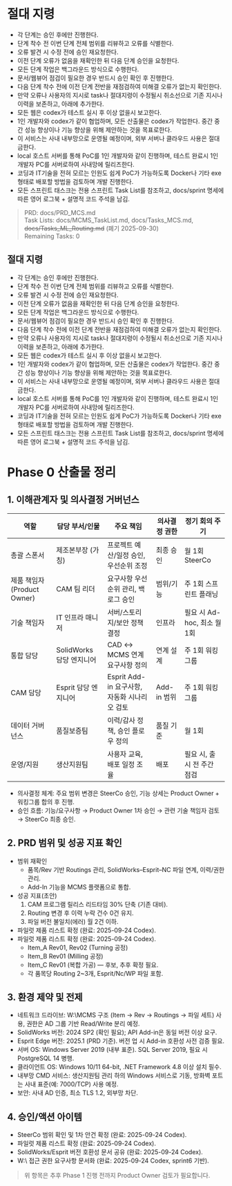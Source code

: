 # 절대 지령
- 각 단계는 승인 후에만 진행한다.
- 단계 착수 전 이번 단계 전체 범위를 리뷰하고 오류를 식별한다.
- 오류 발견 시 수정 전에 승인 재요청한다.
- 이전 단계 오류가 없음을 재확인한 뒤 다음 단계 승인을 요청한다.
- 모든 단계 작업은 백그라운드 방식으로 수행한다.
- 문서/웹뷰어 점검이 필요한 경우 반드시 승인 확인 후 진행한다.
- 다음 단계 착수 전에 이전 단계 전반을 재점검하여 미해결 오류가 없는지 확인한다.
- 만약 오류나 사용자의 지시로 task나 절대지령이 수정될시 취소선으로 기존 지시나 이력을 보존하고, 아래에 추가한다.
- 모든 웹은 codex가 테스트 실시 후 이상 없을시 보고한다.
- 1인 개발자와 codex가 같이 협업하며, 모든 산출물은 codex가 작업한다. 중간 중간 성능 향상이나 기능 향상을 위해 제안하는 것을 목표로한다.
- 이 서비스는 사내 내부망으로 운영될 예정이며, 외부 서버나 클라우드 사용은 절대 금한다.
- local 호스트 서버를 통해 PoC를 1인 개발자와 같이 진행하며, 테스트 완료시 1인 개발자 PC를 서버로하여 사내망에 릴리즈한다.
- 코딩과 IT기술을 전혀 모르는 인원도 쉽게 PoC가 가능하도록 Docker나 기타 exe 형태로 배포할 방법을 검토하며 개발 진행한다.
- 모든 스프린트 태스크는 전용 스프린트 Task List를 참조하고, docs/sprint 명세에 따른 영어 로그북 + 설명적 코드 주석을 남김.

> PRD: docs/PRD_MCS.md  
> Task Lists: docs/MCMS_TaskList.md, docs/Tasks_MCS.md, ~~docs/Tasks_ML_Routing.md~~ (폐기 2025-09-30)  
> Remaining Tasks: 0

## 절대 지령
- 각 단계는 승인 후에만 진행한다.
- 단계 착수 전 이번 단계 전체 범위를 리뷰하고 오류를 식별한다.
- 오류 발견 시 수정 전에 승인 재요청한다.
- 이전 단계 오류가 없음을 재확인한 뒤 다음 단계 승인을 요청한다.
- 모든 단계 작업은 백그라운드 방식으로 수행한다.
- 문서/웹뷰어 점검이 필요한 경우 반드시 승인 확인 후 진행한다.
- 다음 단계 착수 전에 이전 단계 전반을 재점검하여 미해결 오류가 없는지 확인한다.
- 만약 오류나 사용자의 지시로 task나 절대지령이 수정될시 취소선으로 기존 지시나 이력을 보존하고, 아래에 추가한다.
- 모든 웹은 codex가 테스트 실시 후 이상 없을시 보고한다.
- 1인 개발자와 codex가 같이 협업하며, 모든 산출물은 codex가 작업한다. 중간 중간 성능 향상이나 기능 향상을 위해 제안하는 것을 목표로한다.
- 이 서비스는 사내 내부망으로 운영될 예정이며, 외부 서버나 클라우드 사용은 절대 금한다.
- local 호스트 서버를 통해 PoC를 1인 개발자와 같이 진행하며, 테스트 완료시 1인 개발자 PC를 서버로하여 사내망에 릴리즈한다.
- 코딩과 IT기술을 전혀 모르는 인원도 쉽게 PoC가 가능하도록 Docker나 기타 exe 형태로 배포할 방법을 검토하며 개발 진행한다.
- 모든 스프린트 태스크는 전용 스프린트 Task List를 참조하고, docs/sprint 명세에 따른 영어 로그북 + 설명적 코드 주석을 남김.
# Phase 0 산출물 정리

## 1. 이해관계자 및 의사결정 거버넌스
| 역할 | 담당 부서/인물 | 주요 책임 | 의사결정 권한 | 정기 회의 주기 |
| --- | --- | --- | --- | --- |
| 총괄 스폰서 | 제조본부장 (가칭) | 프로젝트 예산/일정 승인, 우선순위 조정 | 최종 승인 | 월 1회 SteerCo
| 제품 책임자(Product Owner) | CAM 팀 리더 | 요구사항 우선순위 관리, 백로그 승인 | 범위/기능 | 주 1회 스프린트 플래닝
| 기술 책임자 | IT 인프라 매니저 | 서버/스토리지/보안 정책 결정 | 인프라 | 필요 시 Ad-hoc, 최소 월 1회
| 통합 담당 | SolidWorks 담당 엔지니어 | CAD ↔ MCMS 연계 요구사항 정의 | 연계 설계 | 주 1회 워킹그룹
| CAM 담당 | Esprit 담당 엔지니어 | Esprit Add-in 요구사항, 자동화 시나리오 검토 | Add-in 범위 | 주 1회 워킹그룹
| 데이터 거버넌스 | 품질보증팀 | 이력/감사 정책, 승인 플로우 정의 | 품질 기준 | 월 1회
| 운영/지원 | 생산지원팀 | 사용자 교육, 배포 일정 조율 | 배포 | 필요 시, 출시 전 주간 점검

- 의사결정 체계: 주요 범위 변경은 SteerCo 승인, 기능 상세는 Product Owner + 워킹그룹 합의 후 진행.
- 승인 흐름: 기능/요구사항 → Product Owner 1차 승인 → 관련 기술 책임자 검토 → SteerCo 최종 승인.

## 2. PRD 범위 및 성공 지표 확인
- 범위 재확인
  - 품목/Rev 기반 Routings 관리, SolidWorks–Esprit–NC 파일 연계, 이력/권한 관리.
  - Add-In 기능을 MCMS 플랫폼으로 통합.
- 성공 지표(초안)
  1. CAM 프로그램 릴리스 리드타임 30% 단축 (기존 대비).
  2. Routing 변경 후 이력 누락 건수 0건 유지.
  3. 파일 버전 불일치(에러) 월 2건 이하.
- 파일럿 제품 리스트 확정 (완료: 2025-09-24 Codex).
- 파일럿 제품 리스트 확정 (완료: 2025-09-24 Codex).
  - Item_A Rev01, Rev02 (Turning 공정)
  - Item_B Rev01 (Milling 공정)
  - Item_C Rev01 (복합 가공) — 후보, 추후 확정 필요.
  - 각 품목당 Routing 2~3개, Esprit/Nc/WP 파일 포함.

## 3. 환경 제약 및 전제
- 네트워크 드라이브: W:\\MCMS 구조 (Item → Rev → Routings → 파일 세트) 사용, 권한은 AD 그룹 기반 Read/Write 분리 예정.
- SolidWorks 버전: 2024 SP2 (확인 필요); API Add-in은 동일 버전 이상 요구.
- Esprit Edge 버전: 2025.1 (PRD 기준). 버전 업 시 Add-in 호환성 사전 검증 필요.
- 서버 OS: Windows Server 2019 (내부 표준). SQL Server 2019, 필요 시 PostgreSQL 14 병행.
- 클라이언트 OS: Windows 10/11 64-bit, .NET Framework 4.8 이상 설치 필수.
- 내부망 CMD 서비스: 생산지원팀 관리 하의 Windows 서비스로 기동, 방화벽 포트는 사내 표준(예: 7000/TCP) 사용 예정.
- 보안: 사내 AD 인증, 최소 TLS 1.2, 외부망 차단.

## 4. 승인/액션 아이템
- SteerCo 범위 확인 및 1차 안건 확정 (완료: 2025-09-24 Codex).
- 파일럿 제품 리스트 확정 (완료: 2025-09-24 Codex).
- SolidWorks/Esprit 버전 호환성 문서 공유 (완료: 2025-09-24 Codex).
- W:\\ 접근 권한 요구사항 문서화 (완료: 2025-09-24 Codex, sprint6 기반).

> 위 항목은 추후 Phase 1 진행 전까지 Product Owner 검토가 필요합니다.

